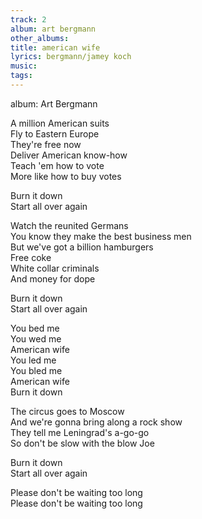 ```yaml
---
track: 2
album: art bergmann
other_albums: 
title: american wife
lyrics: bergmann/jamey koch
music: 
tags: 
---
```

album: Art Bergmann  
  
A million American suits  
Fly to Eastern Europe  
They're free now  
Deliver American know-how  
Teach 'em how to vote  
More like how to buy votes  
  
Burn it down  
Start all over again  
  
Watch the reunited Germans  
You know they make the best business men  
But we've got a billion hamburgers  
Free coke  
White collar criminals  
And money for dope  
  
Burn it down  
Start all over again  
  
You bed me  
You wed me  
American wife  
You led me  
You bled me  
American wife  
Burn it down  
  
The circus goes to Moscow  
And we're gonna bring along a rock show  
They tell me Leningrad's a-go-go  
So don't be slow with the blow Joe  
  
Burn it down  
Start all over again  
  
Please don't be waiting too long  
Please don't be waiting too long  
